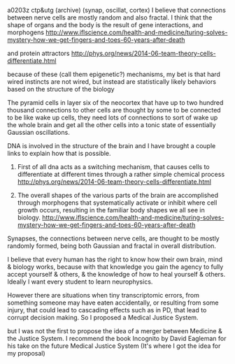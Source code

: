 a0203z ctp&utg (archive)
(synap, oscillat, cortex) I believe that connections between nerve cells are mostly random and also fractal. I think that the shape of organs and the body is the result of gene interactions, and morphogens 
http://www.iflscience.com/health-and-medicine/turing-solves-mystery-how-we-get-fingers-and-toes-60-years-after-death

and protein attractors http://phys.org/news/2014-06-team-theory-cells-differentiate.html

because of these (call them epigenetic?) mechanisms, my bet is that hard wired instincts are not wired, but instead are statistically likely behaviors based on the structure of the biology

The pyramid cells in layer six of the neocortex that have up to two hundred thousand connections to other cells are thought by some to be connected to be like wake up cells, they need lots of connections to sort of wake up the whole brain and get all the other cells into a tonic state of essentially Gaussian oscillations.

DNA is involved in the structure of the brain and I have brought a couple links to explain how that is possible.

1. First of all dna acts as a switching mechanism, that causes cells to differentiate at different times through a rather simple chemical process http://phys.org/news/2014-06-team-theory-cells-differentiate.html 

2. The overall shapes of the various parts of the brain are accomplished through morphogens that systematically activate or inhibit where cell growth occurs, resulting in the familiar body shapes we all see in biology.
http://www.iflscience.com/health-and-medicine/turing-solves-mystery-how-we-get-fingers-and-toes-60-years-after-death

Synapses, the connections between nerve cells, are thought to be mostly randomly formed, being both Gaussian and fractal in overall distribution.

I believe that every human has the right to know how their own brain, mind & biology works, because with that knowledge you gain the agency to fully accept yourself & others, & the knowledge of how to heal yourself & others. Ideally I want every student to learn neurophysics.

However there are situations when tiny transcriptomic errors, from something someone may have eaten accidentally, or resulting from some injury, that could lead to cascading effects such as in PD, that lead to corrupt decision making. So I proposed a Medical Justice System.

but I was not the first to propose the idea of a merger between Medicine & the Justice System. I recommend the book Incognito by David Eagleman for his take on the future Medical Justice System (It's where I got the idea for my proposal)


